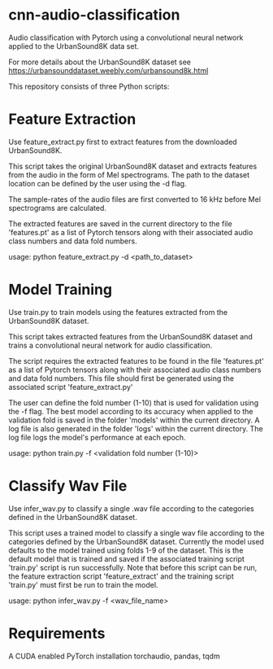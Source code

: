 # cnn-audio-classification
Audio classification with Pytorch using a convolutional neural network applied to the UrbanSound8K data set.

For more details about the UrbanSound8K dataset see https://urbansounddataset.weebly.com/urbansound8k.html

This repository consists of three Python scripts:

# Feature Extraction

Use feature_extract.py first to extract features from the downloaded UrbanSound8K.

This script takes the original UrbanSound8K dataset and extracts features from the audio in the form of Mel spectrograms. The path to the dataset location can be defined by the user using the -d flag.

The sample-rates of the audio files are first converted to 16 kHz before Mel spectrograms are calculated.

The extracted features are saved in the current directory to the file 'features.pt' as a list of Pytorch tensors along with their associated audio class numbers and data fold numbers.

usage: python feature_extract.py -d <path_to_dataset>

# Model Training

Use train.py to train models using the features extracted from the UrbanSound8K dataset.

This script takes extracted features from the UrbanSound8K dataset and trains a convolutional neural network for audio classification.

The script requires the extracted features to be found in the file 'features.pt' as a list of Pytorch tensors along with their associated audio class numbers and data fold numbers. This file should first be generated using the associated script 'feature_extract.py'

The user can define the fold number (1-10) that is used for validation using the -f flag. The best model according to its accuracy when applied to the validation fold is saved in the folder 'models' within the current directory. A log file is also generated in the folder 'logs' within the current directory. The log file logs the model's performance at each epoch.

usage: python train.py -f <validation fold number (1-10)>

# Classify Wav File

Use infer_wav.py to classify a single .wav file according to the categories defined in the UrbanSound8K dataset.

This script uses a trained model to classify a single wav file according to the categories defined by the UrbanSound8K dataset. Currently the model used defaults to the model trained using folds 1-9 of the dataset. This is the default model that is trained and saved if the associated training script 'train.py' script is run successfully. Note that before this script can be run, the feature extraction script 'feature_extract' and the training script 'train.py' must first be run to train the model.

usage: python infer_wav.py -f <wav_file_name>

# Requirements

A CUDA enabled PyTorch installation
torchaudio, pandas, tqdm
